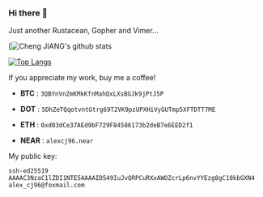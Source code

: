 ### Hi there 👋

Just another Rustacean, Gopher and Vimer...

[![Cheng JIANG's github stats](https://github-readme-stats.vercel.app/api?username=gopherj&theme=radical&show_icons=true)

[![Top Langs](https://github-readme-stats.vercel.app/api/top-langs/?username=gopherj&theme=radical&layout=compact&langs_count=6)](https://github.com/anuraghazra/github-readme-stats)


If you appreciate my work, buy me a coffee!

- **BTC**  :  `3QBYnVnZmKMkKfnMahQxLXsBGJk9jPtJ5P`

- **DOT**  :  `5DhZeTQqotvntGtrg69T2VK9pzUPXHiVyGUTmp5XFTDTT7ME`

- **ETH**  :  `0xd03dCe37AEd9bF729F84586173b2deB7e6EED2f1`

- **NEAR** :  `alexcj96.near`

My public key:

```
ssh-ed25519 AAAAC3NzaC1lZDI1NTE5AAAAID549IuJvQRPCuRXxAWOZcrLp6nvYYEzg8gC10kbGXN4 alex_cj96@foxmail.com
```
